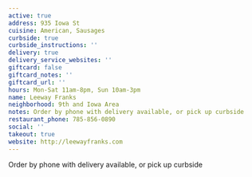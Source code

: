 ```yaml
---
active: true
address: 935 Iowa St
cuisine: American, Sausages
curbside: true
curbside_instructions: ''
delivery: true
delivery_service_websites: ''
giftcard: false
giftcard_notes: ''
giftcard_url: ''
hours: Mon-Sat 11am-8pm, Sun 10am-3pm
name: Leeway Franks
neighborhood: 9th and Iowa Area
notes: Order by phone with delivery available, or pick up curbside
restaurant_phone: 785-856-0890
social: ''
takeout: true
website: http://leewayfranks.com
---
```


Order by phone with delivery available, or pick up curbside